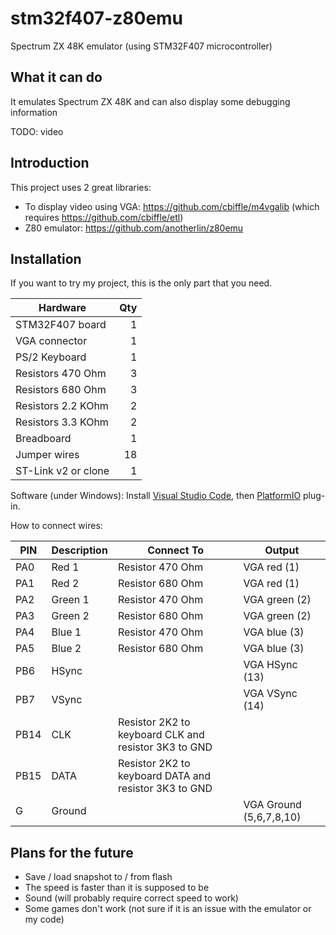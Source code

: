 # stm32f407-z80emu
Spectrum ZX 48K emulator (using STM32F407 microcontroller)

## What it can do
It emulates Spectrum ZX 48K and can also display some debugging information

TODO: video

## Introduction
This project uses 2 great libraries:
* To display video using VGA: https://github.com/cbiffle/m4vgalib (which requires https://github.com/cbiffle/etl)
* Z80 emulator: https://github.com/anotherlin/z80emu

## Installation
If you want to try my project, this is the only part that you need.

| Hardware      |    Qty|
| ------------- | -----:|
| STM32F407 board | 1
| VGA connector | 1
| PS/2 Keyboard | 1
| Resistors 470 Ohm | 3
| Resistors 680 Ohm | 3
| Resistors 2.2 KOhm | 2
| Resistors 3.3 KOhm | 2
| Breadboard | 1
| Jumper wires | 18
| ST-Link v2 or clone | 1

Software (under Windows): Install [Visual Studio Code](https://code.visualstudio.com/), then [PlatformIO](http://docs.platformio.org/en/latest/ide/vscode.html) plug-in.

How to connect wires:

| PIN | Description | Connect To | Output |
| --- | ----------- | ---------- | ------ |
| PA0 | Red 1 | Resistor 470 Ohm | VGA red (1)
| PA1 | Red 2 | Resistor 680 Ohm | VGA red (1)
| PA2 | Green 1 | Resistor 470 Ohm | VGA green (2)
| PA3 | Green 2 | Resistor 680 Ohm | VGA green (2)
| PA4 | Blue 1 | Resistor 470 Ohm | VGA blue (3)
| PA5 | Blue 2 | Resistor 680 Ohm | VGA blue (3)
| PB6 | HSync | | VGA HSync (13)
| PB7 | VSync | | VGA VSync (14)
| PB14 | CLK | Resistor 2K2 to keyboard CLK and resistor 3K3 to GND
| PB15 | DATA | Resistor 2K2 to keyboard DATA and resistor 3K3 to GND
| G | Ground | | VGA Ground (5,6,7,8,10)

## Plans for the future
* Save / load snapshot to / from flash
* The speed is faster than it is supposed to be
* Sound (will probably require correct speed to work)
* Some games don't work (not sure if it is an issue with the emulator or my code)
